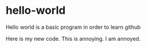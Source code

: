 # hello-world
Hello world is a basic program in order to learn github

Here is my new code.
This is annoying. I am annoyed.
